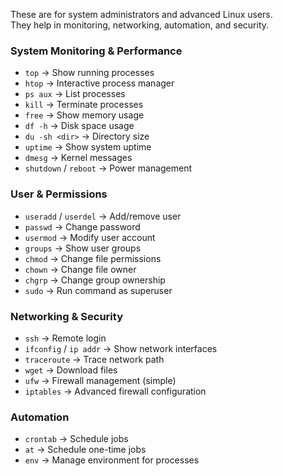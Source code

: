 These are for system administrators and advanced Linux users.  
They help in monitoring, networking, automation, and security.

### **System Monitoring & Performance**
- `top` → Show running processes  
- `htop` → Interactive process manager  
- `ps aux` → List processes  
- `kill` → Terminate processes  
- `free` → Show memory usage  
- `df -h` → Disk space usage  
- `du -sh <dir>` → Directory size  
- `uptime` → Show system uptime  
- `dmesg` → Kernel messages  
- `shutdown` / `reboot` → Power management  

### **User & Permissions**
- `useradd` / `userdel` → Add/remove user  
- `passwd` → Change password  
- `usermod` → Modify user account  
- `groups` → Show user groups  
- `chmod` → Change file permissions  
- `chown` → Change file owner  
- `chgrp` → Change group ownership  
- `sudo` → Run command as superuser  

### **Networking & Security**
- `ssh` → Remote login  
- `ifconfig` / `ip addr` → Show network interfaces  
- `traceroute` → Trace network path  
- `wget` → Download files  
- `ufw` → Firewall management (simple)  
- `iptables` → Advanced firewall configuration  

### **Automation**
- `crontab` → Schedule jobs  
- `at` → Schedule one-time jobs  
- `env` → Manage environment for processes  
